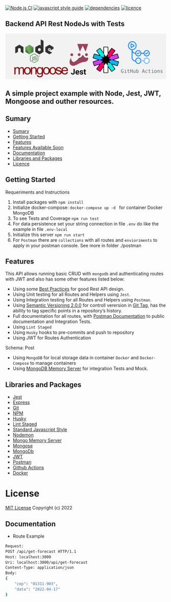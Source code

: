[![Node.js CI](https://github.com/ialbas/test-node-backend/actions/workflows/node.js.yml/badge.svg)](https://github.com/ialbas/test-node-backend/actions/workflows/node.js.yml)
[![javascript style guide](https://img.shields.io/badge/code_style-standard-brightgreen.svg)](https://standardjs.com/)
[![dependencies](https://img.shields.io/badge/dependencies-up-green)](https://standardjs.com/)
[![licence](https://badgen.net/badge/license/MIT/blue)](https://opensource.org/licenses/MIT)

## Backend API Rest NodeJs with Tests

![Backend API Rest NodeJs, Jest, JWT](capa_test_node_api.png)

## A simple project example with Node, Jest, JWT, Mongoose and outher resources.

## Sumary

- [Sumary](#sumary)
- [Getting Started](#getting-started)
- [Features](#features)
- [Features Available Soon](#features-available-soon)
- [Documentation](#documentation)
- [Libraries and Packages](#libraries-and-packages)
- [Licence](#license)

## Getting Started

Requeriments and Instructions

1. Install packages with `npm install`
2. Initialize docker-compose: `docker-compose up -d ` for container Docker MongoDB
3. To see Tests and Coverage `npm run test`
4. For data persistence set your string connection in file `.env` do like the example in file `.env-local`
5. Initialize this server `npm run start`
6. For `Postman` there are `collections` with all routes and `envioriments` to apply in your postman console. See more in folder ./postman

## Features

This API allows running basic CRUD with `mongodb` and authenticating routes with JWT and also has some other features listed below:

- Using some [Best Practices](https://stackoverflow.blog/2020/03/02/best-practices-for-rest-api-design/) for good Rest API design.
- Using Unit testing for all Routes and Helpers using `Jest`.
- Using Integration testing for all Routes and Helpers using `Postman`.
- Using [Semantic Versioning 2.0.0](https://semver.org/spec/v2.0.0.html) for controll verersion in [Git Tag](https://git-scm.com/book/en/v2/Git-Basics-Tagging), has the ability to tag specific points in a repository’s history.
- Full documentation for all routes, with [Postman Documentation](https://documenter.getpostman.com/view/11001155/UVsPN4e4) to public documentation and Integration Tests.
- Using `Lint Staged`
- Using `Husky` hooks to pre-commits and push to repository
- Using JWT for Routes Authentication


Schema: Post

- Using `MongoDB` for local storage data in container `Docker` and `Docker-Compose` to manage containers
- Using [MongoDB Memory Server](https://github.com/nodkz/mongodb-memory-server) for integration Tests and Mock.


## Libraries and Packages

- [Jest](https://jestjs.io/)
- [Express](https://expressjs.com/)
- [Git](https://git-scm.com/)
- [NPM](https://www.npmjs.com/)
- [Husky](https://github.com/typicode/husky)
- [Lint Staged](https://github.com/okonet/lint-staged)
- [Standard Javascript Style](https://standardjs.com/)
- [Nodemon](https://github.com/remy/nodemon)
- [Mongo Memory Server](https://github.com/nodkz/mongodb-memory-server)
- [Mongose](https://mongoosejs.com/)
- [MongoDb](https://www.mongodb.com/)
- [JWT](https://jwt.io/)
- [Postman](https://www.postman.com/)
- [Github Actions](https://docs.github.com/pt/actions)
- [Docker](https://docs.docker.com/get-started/)

# License

[MIT License](https://github.com/ialbas/test-node-backend/blob/main/LICENSE.md) Copyright (c) 2022

## Documentation

- Route Example

```bash
Request:
POST /api/get-forecast HTTP/1.1
Host: localhost:3000
Uri: localhost:3000/api/get-forecast
Content-Type: application/json
Body:
{
	"cep": "01311-903",
    "data": "2022-04-17"
}
```